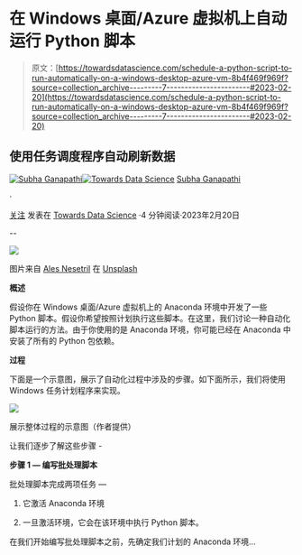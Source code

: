 # 在 Windows 桌面/Azure 虚拟机上自动运行 Python 脚本

> 原文：[https://towardsdatascience.com/schedule-a-python-script-to-run-automatically-on-a-windows-desktop-azure-vm-8b4f469f969f?source=collection_archive---------7-----------------------#2023-02-20](https://towardsdatascience.com/schedule-a-python-script-to-run-automatically-on-a-windows-desktop-azure-vm-8b4f469f969f?source=collection_archive---------7-----------------------#2023-02-20)

## 使用任务调度程序自动刷新数据

[](https://mg-subha.medium.com/?source=post_page-----8b4f469f969f--------------------------------)[![Subha Ganapathi](../Images/d346759d5990b79aae7ef2c3a5ab7cf3.png)](https://mg-subha.medium.com/?source=post_page-----8b4f469f969f--------------------------------)[](https://towardsdatascience.com/?source=post_page-----8b4f469f969f--------------------------------)[![Towards Data Science](../Images/a6ff2676ffcc0c7aad8aaf1d79379785.png)](https://towardsdatascience.com/?source=post_page-----8b4f469f969f--------------------------------) [Subha Ganapathi](https://mg-subha.medium.com/?source=post_page-----8b4f469f969f--------------------------------)

·

[关注](https://medium.com/m/signin?actionUrl=https%3A%2F%2Fmedium.com%2F_%2Fsubscribe%2Fuser%2Fe911b9969577&operation=register&redirect=https%3A%2F%2Ftowardsdatascience.com%2Fschedule-a-python-script-to-run-automatically-on-a-windows-desktop-azure-vm-8b4f469f969f&user=Subha+Ganapathi&userId=e911b9969577&source=post_page-e911b9969577----8b4f469f969f---------------------post_header-----------) 发表在 [Towards Data Science](https://towardsdatascience.com/?source=post_page-----8b4f469f969f--------------------------------) ·4 分钟阅读·2023年2月20日[](https://medium.com/m/signin?actionUrl=https%3A%2F%2Fmedium.com%2F_%2Fvote%2Ftowards-data-science%2F8b4f469f969f&operation=register&redirect=https%3A%2F%2Ftowardsdatascience.com%2Fschedule-a-python-script-to-run-automatically-on-a-windows-desktop-azure-vm-8b4f469f969f&user=Subha+Ganapathi&userId=e911b9969577&source=-----8b4f469f969f---------------------clap_footer-----------)

--

[](https://medium.com/m/signin?actionUrl=https%3A%2F%2Fmedium.com%2F_%2Fbookmark%2Fp%2F8b4f469f969f&operation=register&redirect=https%3A%2F%2Ftowardsdatascience.com%2Fschedule-a-python-script-to-run-automatically-on-a-windows-desktop-azure-vm-8b4f469f969f&source=-----8b4f469f969f---------------------bookmark_footer-----------)![](../Images/7c335d2a83cccaedcd33c874a8944c62.png)

图片来自 [Ales Nesetril](https://unsplash.com/de/@alesnesetril?utm_source=unsplash&utm_medium=referral&utm_content=creditCopyText)  在 [Unsplash](https://unsplash.com/s/photos/tech?utm_source=unsplash&utm_medium=referral&utm_content=creditCopyText)

**概述**

假设你在 Windows 桌面/Azure 虚拟机上的 Anaconda 环境中开发了一些 Python 脚本。假设你希望按照计划执行这些脚本。在这里，我们讨论一种自动化脚本运行的方法。由于你使用的是 Anaconda 环境，你可能已经在 Anaconda 中安装了所有的 Python 包依赖。

**过程**

下面是一个示意图，展示了自动化过程中涉及的步骤。如下面所示，我们将使用 Windows 任务计划程序来实现。

![](../Images/b9c9d3bf9cce5708ce55404e304880ae.png)

展示整体过程的示意图（作者提供）

让我们逐步了解这些步骤 -

**步骤 1 — 编写批处理脚本**

批处理脚本完成两项任务 —

1.  它激活 Anaconda 环境

1.  一旦激活环境，它会在该环境中执行 Python 脚本。

在我们开始编写批处理脚本之前，先确定我们计划的 Anaconda 环境…
